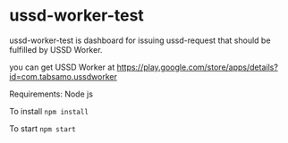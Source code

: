 # ussd-worker-test

ussd-worker-test is dashboard for issuing ussd-request that should be fulfilled by USSD Worker.

you can get USSD Worker at https://play.google.com/store/apps/details?id=com.tabsamo.ussdworker

Requirements: Node js

To install ``npm install``

To start ``npm start``